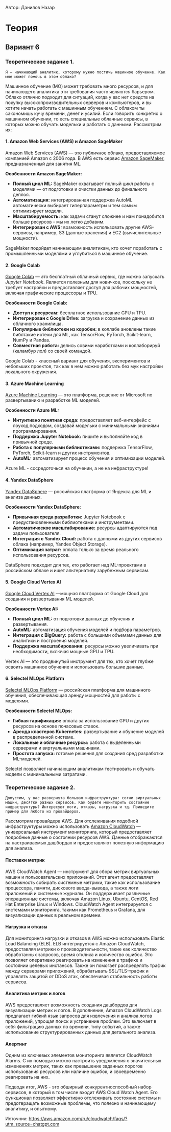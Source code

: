 Автор: Данилов Назар

# Теория

## Вариант 6

### Теоретическое задание 1. 
```
Я – начинающий аналитик, которому нужно постичь машинное обучение. Как мне может помочь в этом облако?
```

Машинное обучение (МО) может требовать много ресурсов, и для начинающего аналитика эти требования часто являются барьером. Облако отлично подходит для ситуаций, когда у вас нет средств на покупку высокопроизводительных серверов и компьютеров, и вы хотите начать работать с машинным обучением. С облаком ты сэкономишь кучу времени, денег и усилий. Если говорить конкретно о машинном обучении, то есть специальные облачные сервисы, в которых можно обучать модельки и работать с данными. Рассмотрим их:

#### 1. Amazon Web Services (AWS) и Amazon SageMaker 
Amazon Web Services (AWS) — это публичное облако, предоставляемое компанией Amazon с 2006 года. В AWS есть сервис [Amazon SageMaker](https://aws.amazon.com/ru/sagemaker/), предназначенный для занятия ML.

**Особенности Amazon SageMaker:**  
- **Полный цикл ML:** SageMaker охватывает полный цикл работы с моделями — от подготовки и очистки данных до финального деплоя. 
- **Автоматизация:** интегрированная поддержка AutoML автоматически выбирает гиперпараметры и тем самым оптимизирует модели.  
- **Масштабируемость:** как задачи станут сложнее и нам понадобится больше ресурсов - мы их легко добавим.  
- **Интегрирован с AWS:** возможность использовать другие AWS-сервисы, например, S3 (данные хранения) и EC2 (вычислительные мощности).

SageMaker подойдет начинающим аналитикам, кто хочет поработать с промышленными моделями и углубиться в машинное обучение. 

#### 2. Google Colab  
[Google Colab](https://colab.research.google.com/) — это бесплатный облачный сервис, где можно запускать *Jupyter Notebook*. Является полезным для новичков, поскольку не требует настройки и предоставляет доступ для рабочих мощностей, включая графические процессоры и TPU.

**Особенности Google Colab:**  
- **Доступ к ресурсам:** бесплатное использование GPU и TPU.  
- **Интегрирован с Google Drive:** загрузка и сохранение данных из облачного хранилища.  
- **Популярные библиотеки из коробки:** в коллабе ановлены такие библтакие иотеки для ML, как TensorFlow, PyTorch, Scikit-learn, NumPy и Pandas.  
- **Совместная работа:** делись совими наработками и коллаборируй (каламбур лол) со своей командой.  

Google Colab - классный вариант для обучения, экспериментов и небольших проектов, так как в нем можно работать без мук настройки локального окружения.  

#### 3. Azure Machine Learning  
[Azure Machine Learning](https://azure.microsoft.com/ru-ru/products/machine-learning) — это платформа, решение от Microsoft по развертыванию и разработке ML моделей.  

**Особенности Azure ML:**  
- **Интуитивно понятная среда:** предоставляет веб-интерфейс с лоукод подходом, создавай модельки с минимальными знаниями программирования.
- **Поддержка Jupyter Notebook:** пишите и выполняйте код в привычной среде.  
- **Работа с популярными библиотеками:** поддержка TensorFlow, PyTorch, Scikit-learn и других инструментов.  
- **AutoML:** автоматизирует процесс обучения и оптимизации моделей.

Azure ML - сосредоточься на обучении, а не на инфраструктуре!

#### 4. Yandex DataSphere  
[Yandex DataSphere](https://yandex.cloud/ru/services/datasphere) — российская платформа от Яндекса для ML и анализа данных.  

**Особенности Yandex DataSphere:**  
- **Привычная среда разработки:** Jupyter Notebook с предустановленными библиотеками и инструментами.  
- **Автоматическое масштабирование:** ресурсы адаптируются под задачи пользователя.  
- **Интеграция с Yandex Cloud:** работа с данными из других сервисов облака (например, Yandex Object Storage).  
- **Оптимизация затрат:** оплата только за время реального использования ресурсов.  

DataSphere подходит для тех, кто работает над ML-проектами в российском облаке и ищет альтернативу зарубежным сервисам.

#### 5. Google Cloud Vertex AI  
[Google Cloud Vertex AI](https://cloud.google.com/vertex-ai) —мощная  платформа от Google Cloud для создания и развертывания ML моделей.  

**Особенности Vertex AI:**  
- **Полный цикл ML:** от подготовки данных до обучения и развертывания.  
- **AutoML:** автоматизация обучения моделей и подбора параметров.  
- **Интеграция с BigQuery:** работа с большими объемами данных для аналитики и построения моделей.  
- **Поддержка масштабирования:** ресурсы можно увеличивать при необходимости, включая мощные GPU и TPU.  

Vertex AI — это продвинутый инструмент для тех, кто хочет глубже освоить машинное обучение и использовать большие данные.

#### 6. Selectel MLOps Platform  
[Selectel MLOps Platform](https://selectel.ru/services/cloud/mlops/) — российская платформа для машинного обучения, обеспечивающая аренду мощностей для работы с моделями.  

**Особенности Selectel MLOps:**  
- **Гибкая тарификация:** оплата за использование GPU и других ресурсов на основе почасовых ставок.  
- **Аренда кластеров Kubernetes:** развертывание и обучение моделей в распределенной системе.  
- **Локальные и облачные ресурсы:** работа с выделенными серверами и виртуальными машинами.  
- **Простота запуска:** готовые решения для создания сред разработки ML-моделей.  

Selectel позволяет начинающим аналитикам тестировать и обучать модели с минимальными затратами.

### Теоретическое задание 2. 
```
Допустим, у вас развернута большая инфраструктура: сотни виртуальных машин, десятки разных сервисов. Как будете мониторить состояние инфраструктуры? Интересуют логи, отказы, нагрузка и тд. Приведите пример для любого из провайдеров.
```

Рассмотрим провайдера AWS. Для отслеживания подобной инфраструктуры можно использовать [Amazon CloudWatch](https://aws.amazon.com/de/cloudwatch/) — универсальный инструмент мониторинга, который предоставляет подробные данные о состоянии ресурсов AWS. Данные отображаются на настраиваемых дашбордах и предоставляют полезную информацию для анализа.

#### Поставки метрик
AWS CloudWatch Agent — инструмент для сбора метрик виртуальных машин и пользовательских приложений. Этот агент предоставляет возможность собирать системные метрики, такие как использование процессора, памяти, дискового ввода-вывода, а также логи приложений и системные журналы. Он поддерживает различные операционные системы, включая Amazon Linux, Ubuntu, CentOS, Red Hat Enterprise Linux и Windows. CloudWatch Agent интегрируется с системами мониторинга, такими как Prometheus и Grafana, для визуализации данных в реальном времени.

#### Нагрузка и отказы
Для мониторинга нагрузки и отказов в AWS можно использовать Elastic Load Balancing (ELB). ELB интегрируется с Amazon CloudWatch, предоставляя метрики о производительности, такие как количество обработанных запросов, время отклика и количество ошибок. Это позволяет оперативно реагировать на изменения в трафике и состоянии целевых инстансов. Также он помогает распределять трафик между серверами приложений, обрабатывать SSL/TLS-трафик и управлять защитой от DDoS атак, обеспечивая стабильность работы сервисов.

#### Аналитика метрик и логов
AWS предоставляет возможность создания дашбордов для визуализации метрик и логов. В дополнение, Amazon CloudWatch Logs предлагает гибкий язык запросов для извлечения и анализа логов приложений, упрощая поиск и устранение проблем. Это включает в себя фильтрацию данных по времени, типу событий, а также использование структурированных данных для детального анализа.

#### Алертинг
Одним из ключевых элементов мониторинга является CloudWatch Alarms. С их помощью можно настроить уведомления о значительных изменениях метрик, таких как превышение заданных порогов использования ресурсов или наличие ошибок, и своевременно реагировать на них.

Подводя итог, AWS - это обширный конкурентноспособный набор сервисов, в который в том числе входит AWS Cloud Watch Agent. Его функционал позволяет эффективно отслеживать состояние системы и предотвращать возможные проблемы, что полезно и начинающему аналитику, и опытному.

Источник: https://aws.amazon.com/ru/cloudwatch/faqs/?utm_source=chatgpt.com
